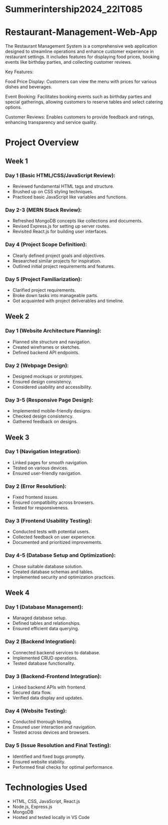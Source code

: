 # Summerintership2024_22IT085
# Restaurant-Management-Web-App

The Restaurant Management System is a comprehensive web application designed to streamline operations and enhance customer experience in restaurant settings. It includes features for displaying food prices, booking events like birthday parties, and collecting customer reviews.

Key Features:

Food Price Display: Customers can view the menu with prices for various dishes and beverages.

Event Booking: Facilitates booking events such as birthday parties and special gatherings, allowing customers to reserve tables and select catering options.

Customer Reviews: Enables customers to provide feedback and ratings, enhancing transparency and service quality.



# Project Overview

## Week 1

### Day 1 (Basic HTML/CSS/JavaScript Review):
- Reviewed fundamental HTML tags and structure.
- Brushed up on CSS styling techniques.
- Practiced basic JavaScript like variables and functions.

### Day 2-3 (MERN Stack Review):
- Refreshed MongoDB concepts like collections and documents.
- Revised Express.js for setting up server routes.
- Revisited React.js for building user interfaces.

### Day 4 (Project Scope Definition):
- Clearly defined project goals and objectives.
- Researched similar projects for inspiration.
- Outlined initial project requirements and features.

### Day 5 (Project Familiarization):
- Clarified project requirements.
- Broke down tasks into manageable parts.
- Got acquainted with project deliverables and timeline.

## Week 2

### Day 1 (Website Architecture Planning):
- Planned site structure and navigation.
- Created wireframes or sketches.
- Defined backend API endpoints.

### Day 2 (Webpage Design):
- Designed mockups or prototypes.
- Ensured design consistency.
- Considered usability and accessibility.

### Day 3-5 (Responsive Page Design):
- Implemented mobile-friendly designs.
- Checked design consistency.
- Gathered feedback on designs.

## Week 3

### Day 1 (Navigation Integration):
- Linked pages for smooth navigation.
- Tested on various devices.
- Ensured user-friendly navigation.

### Day 2 (Error Resolution):
- Fixed frontend issues.
- Ensured compatibility across browsers.
- Tested for responsiveness.

### Day 3 (Frontend Usability Testing):
- Conducted tests with potential users.
- Collected feedback on user experience.
- Documented and prioritized improvements.

### Day 4-5 (Database Setup and Optimization):
- Chose suitable database solution.
- Created database schemas and tables.
- Implemented security and optimization practices.

## Week 4

### Day 1 (Database Management):
- Managed database setup.
- Defined tables and relationships.
- Ensured efficient data querying.

### Day 2 (Backend Integration):
- Connected backend services to database.
- Implemented CRUD operations.
- Tested database functionality.

### Day 3 (Backend-Frontend Integration):
- Linked backend APIs with frontend.
- Secured data flow.
- Verified data display and updates.

### Day 4 (Website Testing):
- Conducted thorough testing.
- Ensured user interaction and navigation.
- Tested across devices and browsers.

### Day 5 (Issue Resolution and Final Testing):
- Identified and fixed bugs promptly.
- Ensured website stability.
- Performed final checks for optimal performance.

# Technologies Used

- HTML, CSS, JavaScript, React.js
- Node.js, Express.js
- MongoDB
- Hosted and tested locally in VS Code
